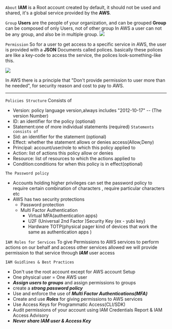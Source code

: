 `About`
**IAM** is a Root account created by default, it should not be used and shared, it's a global service provided by the **AWS**. 

`Group`
**Users** are the people of your organization, and can be grouped 
**Group** can be composed of only Users, not of other group
In AWS a user can not be any group, and also be in multiple group.
![](https://i.imgur.com/q2Alw5b.png)

`Permission`
So for a user to get access to a specific service in AWS, the user is provided with a **JSON** Documents called polices. basically these polices are like a key-code to access the service, the polices look-something-like this.

![](https://i.imgur.com/1jeditG.png)

In AWS there is a principle that "Don't provide permission to user more than he needed", for security reason and cost to pay to AWS.
****
`Policies Structure`
Consists of 
- Version: policy language version,always includes "2012-10-17" -- (The version Number)
- ID: an identifier for the policy (optional)
- Statement:one of more individual statements (required)
`Statements consists of`
- Sid: an identifier for the statement (optional)
- Effect: whether the statement allows or denies access(Allow,Deny)
- Principal: account/user/role to which this policy applied to
- Action: list of actions this policy allow or denies
- Resource: list of resources to which the actions applied to 
- Condition:conditions for when this policy is in effect(optional)

`The Password policy`
- Accounts holding higher privileges can set the password policy to require certain combination of characters , require particular characters etc
- AWS has two security protections
	- Password protection
	- Multi Factor Authentication
		- Virtual MFA(authentication apps)
		- U2F (Universal 2nd Factor )Security Key  {ex - yubi key}
		- Hardware TOTP(physical pager kind of devices that work the same as authentication apps )

`IAM Roles for Services`
To give Permissions to AWS services to perform actions on our behalf and access other services allowed we will provide permission to that service through ***IAM*** user access

`IAM Guidlines & Best Practices`
- Don't use the root account except for AWS account Setup
- One physical user = One AWS user
- ***Assign users to groups*** and assign permissions to groups
- create a ***strong password policy***
- Use and enforce the use of ***Multi Factor Authentications(MFA)***
- Create and use ***Roles*** for giving permissions to AWS services
- Use Access Keys for Programmatic Access(CLI/SDK)
- Audit permissions of your account using IAM Credentials Report & IAM Access Advisory
- ***Never share IAM user & Access Key*** 


